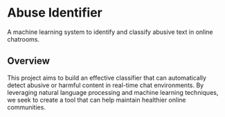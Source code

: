 # Abuse Identifier

A machine learning system to identify and classify abusive text in online chatrooms.

## Overview

This project aims to build an effective classifier that can automatically detect abusive or harmful content in real-time chat environments. By leveraging natural language processing and machine learning techniques, we seek to create a tool that can help maintain healthier online communities.
